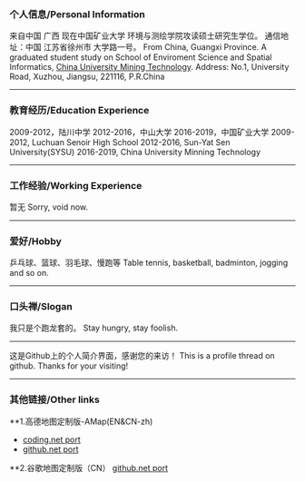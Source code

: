 ### 个人信息/Personal Information
来自中国 广西
现在中国矿业大学 环境与测绘学院攻读硕士研究生学位。
通信地址：中国 江苏省徐州市 大学路一号。
From China, Guangxi Province.
A graduated student study on School of Enviroment Science and Spatial Informatics, [China University Mining Technology]().
Address: No.1, University Road, Xuzhou, Jiangsu, 221116, P.R.China

---------------------------------------

### 教育经历/Education Experience
2009-2012，陆川中学
2012-2016，中山大学
2016-2019，中国矿业大学
2009-2012, Luchuan Senoir High School
2012-2016, Sun-Yat Sen University(SYSU)
2016-2019, China University Minning Technology

---------------------------------------


### 工作经验/Working Experience
暂无
Sorry, void now.

--------------------------------------------

### 爱好/Hobby
乒乓球、篮球、羽毛球、慢跑等
Table tennis, basketball, badminton, jogging and so on.




--------------------------------------------
### 口头禅/Slogan
我只是个跑龙套的。
Stay hungry, stay foolish.


--------------------------------------------

这是Github上的个人简介界面，感谢您的来访！
This is a profile thread on github. Thanks for your visiting!


--------------------------------------------

### 其他链接/Other links

**1.高德地图定制版-AMap(EN&CN-zh)
* [coding.net port](http://leaguecn.coding.me/amaplite/)
* [github.net port](https://leaguecn.github.io/amaplite/)


**2.谷歌地图定制版（CN）
[github.net port](https://leaguecn.github.io/amaplite/)





